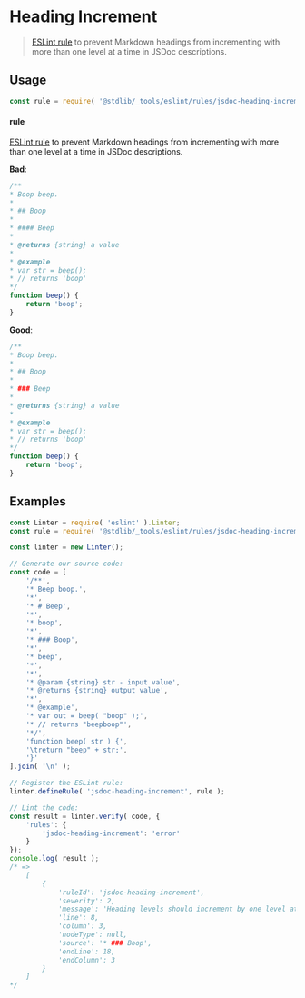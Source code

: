 <!--

@license Apache-2.0

Copyright (c) 2018 The Stdlib Authors.

Licensed under the Apache License, Version 2.0 (the "License");
you may not use this file except in compliance with the License.
You may obtain a copy of the License at

   http://www.apache.org/licenses/LICENSE-2.0

Unless required by applicable law or agreed to in writing, software
distributed under the License is distributed on an "AS IS" BASIS,
WITHOUT WARRANTIES OR CONDITIONS OF ANY KIND, either express or implied.
See the License for the specific language governing permissions and
limitations under the License.

-->

# Heading Increment

> [ESLint rule][eslint-rules] to prevent Markdown headings from incrementing with more than one level at a time in JSDoc descriptions.

<section class="intro">

</section>

<!-- /.intro -->

<section class="usage">

## Usage

```javascript
const rule = require( '@stdlib/_tools/eslint/rules/jsdoc-heading-increment' );
```

#### rule

[ESLint rule][eslint-rules] to prevent Markdown headings from incrementing with more than one level at a time in JSDoc descriptions.

**Bad**:

<!-- eslint-disable stdlib/jsdoc-heading-increment, stdlib/jsdoc-markdown-remark -->

```javascript
/**
* Boop beep.
*
* ## Boop
*
* #### Beep
*
* @returns {string} a value
*
* @example
* var str = beep();
* // returns 'boop'
*/
function beep() {
    return 'boop';
}
```

**Good**:

```javascript
/**
* Boop beep.
*
* ## Boop
*
* ### Beep
*
* @returns {string} a value
*
* @example
* var str = beep();
* // returns 'boop'
*/
function beep() {
    return 'boop';
}
```

</section>

<!-- /.usage -->

<section class="examples">

## Examples

<!-- eslint no-undef: "error" -->

```javascript
const Linter = require( 'eslint' ).Linter;
const rule = require( '@stdlib/_tools/eslint/rules/jsdoc-heading-increment' );

const linter = new Linter();

// Generate our source code:
const code = [
    '/**',
    '* Beep boop.',
    '*',
    '* # Beep',
    '*',
    '* boop',
    '*',
    '* ### Boop',
    '*',
    '* beep',
    '*',
    '*',
    '* @param {string} str - input value',
    '* @returns {string} output value',
    '*',
    '* @example',
    '* var out = beep( "boop" );',
    '* // returns "beepboop"',
    '*/',
    'function beep( str ) {',
    '\treturn "beep" + str;',
    '}'
].join( '\n' );

// Register the ESLint rule:
linter.defineRule( 'jsdoc-heading-increment', rule );

// Lint the code:
const result = linter.verify( code, {
    'rules': {
        'jsdoc-heading-increment': 'error'
    }
});
console.log( result );
/* =>
    [
        {
            'ruleId': 'jsdoc-heading-increment',
            'severity': 2,
            'message': 'Heading levels should increment by one level at a time',
            'line': 8,
            'column': 3,
            'nodeType': null,
            'source': '* ### Boop',
            'endLine': 18,
            'endColumn': 3
        }
    ]
*/
```

</section>

<!-- /.examples -->

<!-- Section for related `stdlib` packages. Do not manually edit this section, as it is automatically populated. -->

<section class="related">

</section>

<!-- /.related -->

<!-- Section for all links. Make sure to keep an empty line after the `section` element and another before the `/section` close. -->

<section class="links">

[eslint-rules]: https://eslint.org/docs/developer-guide/working-with-rules

</section>

<!-- /.links -->
